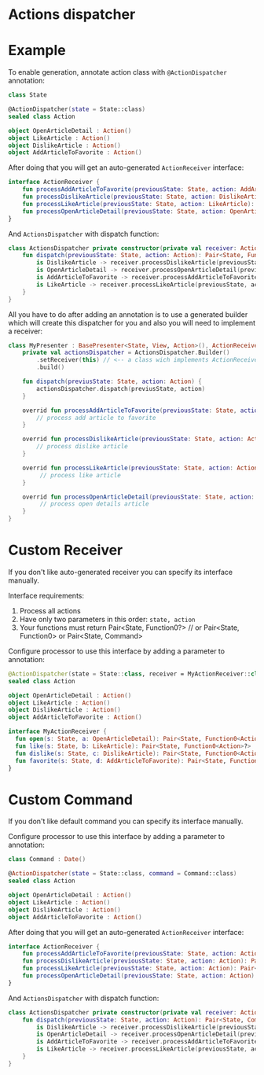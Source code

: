 # Actions dispatcher

# Example
To enable generation, annotate action class with `@ActionDispatcher` annotation:
```kotlin
class State

@ActionDispatcher(state = State::class)
sealed class Action

object OpenArticleDetail : Action()
object LikeArticle : Action()
object DislikeArticle : Action()
object AddArticleToFavorite : Action()
```

After doing that you will get an auto-generated `ActionReceiver` interface:
```kotlin
interface ActionReceiver {
    fun processAddArticleToFavorite(previousState: State, action: AddArticleToFavorite): Pair<State, Function0<Action>?>
    fun processDislikeArticle(previousState: State, action: DislikeArticle): Pair<State, Function0<Action>?>
    fun processLikeArticle(previousState: State, action: LikeArticle): Pair<State, Function0<Action>?>
    fun processOpenArticleDetail(previousState: State, action: OpenArticleDetail): Pair<State, Function0<Action>?>
}
```

And `ActionsDispatcher` with dispatch function:
```kotlin
class ActionsDispatcher private constructor(private val receiver: ActionReceiver) {
    fun dispatch(previousState: State, action: Action): Pair<State, Function0<Action>?> = when (action) {
        is DislikeArticle -> receiver.processDislikeArticle(previousState, action)
        is OpenArticleDetail -> receiver.processOpenArticleDetail(previousState, action)
        is AddArticleToFavorite -> receiver.processAddArticleToFavorite(previousState, action)
        is LikeArticle -> receiver.processLikeArticle(previousState, action)
    }
}
```

All you have to do after adding an annotation is to use a generated builder which will create this dispatcher for you and also you will need to implement a receiver:
```kotlin
class MyPresenter : BasePresenter<State, View, Action>(), ActionReceiver {
    private val actionsDispatcher = ActionsDispatcher.Builder()
        .setReceiver(this) // <-- a class wich implements ActionReceiver and will receive dispatch calls
        .build()

    fun dispatch(previusState: State, action: Action) {
        actionsDispatcher.dispatch(previusState, action)
    }

    overrid fun processAddArticleToFavorite(previousState: State, action: Action): Pair<State, Function0<Action>?> {
        // process add article to favorite
    }

    overrid fun processDislikeArticle(previousState: State, action: Action): Pair<State, Function0<Action>?> {
        // process dislike article
    }

    overrid fun processLikeArticle(previousState: State, action: Action): Pair<State, Function0<Action>?> {
         // process like article
    }

    overrid fun processOpenArticleDetail(previousState: State, action: Action): Pair<State, Function0<Action>?> {
         // process open details article
    }
}
```

# Custom Receiver
If you don't like auto-generated receiver you can specify its interface manually.

Interface requirements:
1. Process all actions
2. Have only two parameters in this order: `state, action`
3. Your functions must return Pair<State, Function0<Action>?> // or Pair<State, Function0<Action>> or Pair<State, Command>

Configure processor to use this interface by adding a parameter to annotation:
```kotlin
@ActionDispatcher(state = State::class, receiver = MyActionReceiver::class)
sealed class Action

object OpenArticleDetail : Action()
object LikeArticle : Action()
object DislikeArticle : Action()
object AddArticleToFavorite : Action()

interface MyActionReceiver {
  fun open(s: State, a: OpenArticleDetail): Pair<State, Function0<Action>?>
  fun like(s: State, b: LikeArticle): Pair<State, Function0<Action>?>
  fun dislike(s: State, c: DislikeArticle): Pair<State, Function0<Action>?>
  fun favorite(s: State, d: AddArticleToFavorite): Pair<State, Function0<Action>?>
}
```

# Custom Command
If you don't like default command you can specify its interface manually.

Configure processor to use this interface by adding a parameter to annotation:
```kotlin
class Command : Date()

@ActionDispatcher(state = State::class, command = Command::class)
sealed class Action

object OpenArticleDetail : Action()
object LikeArticle : Action()
object DislikeArticle : Action()
object AddArticleToFavorite : Action()
```

After doing that you will get an auto-generated `ActionReceiver` interface:
```kotlin
interface ActionReceiver {
    fun processAddArticleToFavorite(previousState: State, action: Action): Pair<State, Command?>
    fun processDislikeArticle(previousState: State, action: Action): Pair<State, Command?>
    fun processLikeArticle(previousState: State, action: Action): Pair<State, Command?>
    fun processOpenArticleDetail(previousState: State, action: Action): Pair<State, Command?>
}
```

And `ActionsDispatcher` with dispatch function:
```kotlin
class ActionsDispatcher private constructor(private val receiver: ActionReceiver) {
    fun dispatch(previousState: State, action: Action): Pair<State, Command?> = when (action) {
        is DislikeArticle -> receiver.processDislikeArticle(previousState, action)
        is OpenArticleDetail -> receiver.processOpenArticleDetail(previousState, action)
        is AddArticleToFavorite -> receiver.processAddArticleToFavorite(previousState, action)
        is LikeArticle -> receiver.processLikeArticle(previousState, action)
    }
}
```
